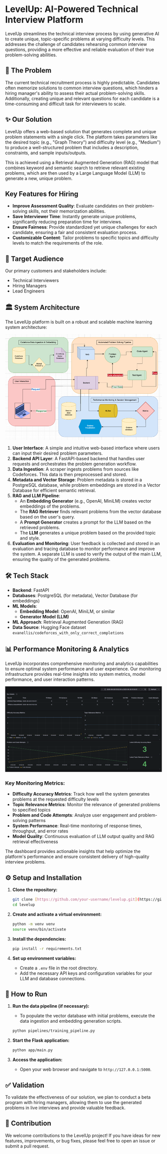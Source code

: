 # LevelUp: AI-Powered Technical Interview Platform

LevelUp streamlines the technical interview process by using generative AI to create unique, topic-specific problems at varying difficulty levels. This addresses the challenge of candidates rehearsing common interview questions, providing a more effective and reliable evaluation of their true problem-solving abilities.

## 🚀 The Problem

The current technical recruitment process is highly predictable. Candidates often memorize solutions to common interview questions, which hinders a hiring manager's ability to assess their actual problem-solving skills. Additionally, creating unique and relevant questions for each candidate is a time-consuming and difficult task for interviewers to scale.

## ✨ Our Solution

LevelUp offers a web-based solution that generates complete and unique problem statements with a single click. The platform takes parameters like the desired topic (e.g., "Graph Theory") and difficulty level (e.g., "Medium") to produce a well-structured problem that includes a description, constraints, and sample inputs/outputs.

This is achieved using a Retrieval Augmented Generation (RAG) model that combines keyword and semantic search to retrieve relevant existing problems, which are then used by a Large Language Model (LLM) to generate a new, unique problem.

## Key Features for Hiring

-   **Improve Assessment Quality**: Evaluate candidates on their problem-solving skills, not their memorization abilities.
-   **Save Interviewer Time**: Instantly generate unique problems, significantly reducing preparation time for interviews.
-   **Ensure Fairness**: Provide standardized yet unique challenges for each candidate, ensuring a fair and consistent evaluation process.
-   **Customizable Content**: Tailor problems to specific topics and difficulty levels to match the requirements of the role.

## 👥 Target Audience

Our primary customers and stakeholders include:
-   Technical Interviewers
-   Hiring Managers
-   Lead Engineers

## 🏛️ System Architecture

The LevelUp platform is built on a robust and scalable machine learning system architecture:

![ML System Workflow](ML-System-Workflow.png)

1.  **User Interface**: A simple and intuitive web-based interface where users can input their desired problem parameters.
2.  **Backend API Layer**: A FastAPI-based backend that handles user requests and orchestrates the problem generation workflow.
3.  **Data Ingestion**: A scraper ingests problems from sources like Codeforces. This data is then preprocessed and stored.
4.  **Metadata and Vector Storage**: Problem metadata is stored in a PostgreSQL database, while problem embeddings are stored in a Vector Database for efficient semantic retrieval.
5.  **RAG and LLM Pipeline**:
    * An **Embedding Generator** (e.g., OpenAI, MiniLM) creates vector embeddings of the problems.
    * The **RAG Retriever** finds relevant problems from the vector database based on the user's query.
    * A **Prompt Generator** creates a prompt for the LLM based on the retrieved problems.
    * The **LLM** generates a unique problem based on the provided topic and style.
6.  **Evaluation and Monitoring**: User feedback is collected and stored in an evaluation and tracing database to monitor performance and improve the system. A separate LLM is used to verify the output of the main LLM, ensuring the quality of the generated problems.

## 🛠️ Tech Stack

-   **Backend**: FastAPI
-   **Databases**: PostgreSQL (for metadata), Vector Database (for embeddings)
-   **ML Models**:
    -   **Embedding Model**: OpenAI, MiniLM, or similar
    -   **Generator Model (LLM)**
-   **ML Approach**: Retrieval Augmented Generation (RAG)
-   **Data Source**: Hugging Face dataset `evanellis/codeforces_with_only_correct_completions`

## 📊 Performance Monitoring & Analytics

LevelUp incorporates comprehensive monitoring and analytics capabilities to ensure optimal system performance and user experience. Our monitoring infrastructure provides real-time insights into system metrics, model performance, and user interaction patterns.

![Grafana Dashboard](Grafana_Dashboard.png)

### Key Monitoring Metrics:

- **Difficulty Accuracy Metrics**: Track how well the system generates problems at the requested difficulty levels
- **Topic Relevance Metrics**: Monitor the relevance of generated problems to specified topics
- **Problem and Code Attempts**: Analyze user engagement and problem-solving patterns
- **System Performance**: Real-time monitoring of response times, throughput, and error rates
- **Model Quality**: Continuous evaluation of LLM output quality and RAG retrieval effectiveness

The dashboard provides actionable insights that help optimize the platform's performance and ensure consistent delivery of high-quality interview problems.

## ⚙️ Setup and Installation

1.  **Clone the repository:**
    ```bash
    git clone [https://github.com/your-username/levelup.git](https://github.com/your-username/levelup.git)
    cd levelup
    ```

2.  **Create and activate a virtual environment:**
    ```bash
    python -m venv venv
    source venv/bin/activate
    ```

3.  **Install the dependencies:**
    ```bash
    pip install -r requirements.txt
    ```

4.  **Set up environment variables:**
    -   Create a `.env` file in the root directory.
    -   Add the necessary API keys and configuration variables for your LLM and database connections.

## 🚀 How to Run

1.  **Run the data pipeline (if necessary):**
    -   To populate the vector database with initial problems, execute the data ingestion and embedding generation scripts.
    ```bash
    python pipelines/training_pipeline.py
    ```

2.  **Start the Flask application:**
    ```bash
    python app/main.py
    ```

3.  **Access the application:**
    -   Open your web browser and navigate to `http://127.0.0.1:5000`.

## ✅ Validation

To validate the effectiveness of our solution, we plan to conduct a beta program with hiring managers, allowing them to use the generated problems in live interviews and provide valuable feedback.

## 🤝 Contribution

We welcome contributions to the LevelUp project! If you have ideas for new features, improvements, or bug fixes, please feel free to open an issue or submit a pull request.
